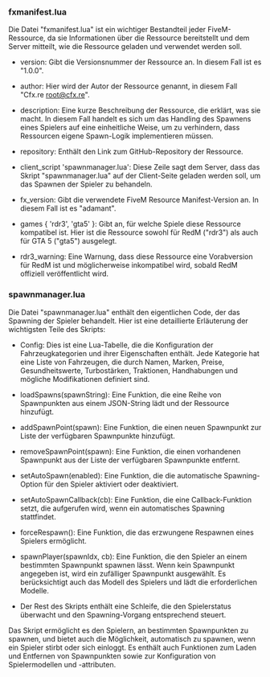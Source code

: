 ### fxmanifest.lua

Die Datei "fxmanifest.lua" ist ein wichtiger Bestandteil jeder FiveM-Ressource, da sie Informationen über die Ressource bereitstellt und dem Server mitteilt, wie die Ressource geladen und verwendet werden soll.

- version: Gibt die Versionsnummer der Ressource an. In diesem Fall ist es "1.0.0".

- author: Hier wird der Autor der Ressource genannt, in diesem Fall "Cfx.re root@cfx.re".

- description: Eine kurze Beschreibung der Ressource, die erklärt, was sie macht. In diesem Fall handelt es sich um das Handling des Spawnens eines Spielers auf eine einheitliche Weise, um zu verhindern, dass Ressourcen eigene Spawn-Logik implementieren müssen.

- repository: Enthält den Link zum GitHub-Repository der Ressource.

- client_script 'spawnmanager.lua': Diese Zeile sagt dem Server, dass das Skript "spawnmanager.lua" auf der Client-Seite geladen werden soll, um das Spawnen der Spieler zu behandeln.

- fx_version: Gibt die verwendete FiveM Resource Manifest-Version an. In diesem Fall ist es "adamant".

- games { 'rdr3', 'gta5' }: Gibt an, für welche Spiele diese Ressource kompatibel ist. Hier ist die Ressource sowohl für RedM ("rdr3") als auch für GTA 5 ("gta5") ausgelegt.

- rdr3_warning: Eine Warnung, dass diese Ressource eine Vorabversion für RedM ist und möglicherweise inkompatibel wird, sobald RedM offiziell veröffentlicht wird.

### spawnmanager.lua

Die Datei "spawnmanager.lua" enthält den eigentlichen Code, der das Spawning der Spieler behandelt. Hier ist eine detaillierte Erläuterung der wichtigsten Teile des Skripts:

- Config: Dies ist eine Lua-Tabelle, die die Konfiguration der Fahrzeugkategorien und ihrer Eigenschaften enthält. Jede Kategorie hat eine Liste von Fahrzeugen, die durch Namen, Marken, Preise, Gesundheitswerte, Turbostärken, Traktionen, Handhabungen und mögliche Modifikationen definiert sind.

- loadSpawns(spawnString): Eine Funktion, die eine Reihe von Spawnpunkten aus einem JSON-String lädt und der Ressource hinzufügt.

- addSpawnPoint(spawn): Eine Funktion, die einen neuen Spawnpunkt zur Liste der verfügbaren Spawnpunkte hinzufügt.

- removeSpawnPoint(spawn): Eine Funktion, die einen vorhandenen Spawnpunkt aus der Liste der verfügbaren Spawnpunkte entfernt.

- setAutoSpawn(enabled): Eine Funktion, die die automatische Spawning-Option für den Spieler aktiviert oder deaktiviert.

- setAutoSpawnCallback(cb): Eine Funktion, die eine Callback-Funktion setzt, die aufgerufen wird, wenn ein automatisches Spawning stattfindet.

- forceRespawn(): Eine Funktion, die das erzwungene Respawnen eines Spielers ermöglicht.

- spawnPlayer(spawnIdx, cb): Eine Funktion, die den Spieler an einem bestimmten Spawnpunkt spawnen lässt. Wenn kein Spawnpunkt angegeben ist, wird ein zufälliger Spawnpunkt ausgewählt. Es berücksichtigt auch das Modell des Spielers und lädt die erforderlichen Modelle.

- Der Rest des Skripts enthält eine Schleife, die den Spielerstatus überwacht und den Spawning-Vorgang entsprechend steuert.

Das Skript ermöglicht es den Spielern, an bestimmten Spawnpunkten zu spawnen, und bietet auch die Möglichkeit, automatisch zu spawnen, wenn ein Spieler stirbt oder sich einloggt. Es enthält auch Funktionen zum Laden und Entfernen von Spawnpunkten sowie zur Konfiguration von Spielermodellen und -attributen.
